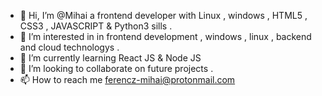 - 👋 Hi, I’m @Mihai a frontend developer with Linux , windows , HTML5 , CSS3 , JAVASCRIPT & Python3 sills . 
- 👀 I’m interested in in frontend development , windows , linux , backend and cloud technologys . 
- 🌱 I’m currently learning React JS & Node JS 
- 💞️ I’m looking to collaborate on future projects . 
- 📫 How to reach me ferencz-mihai@protonmail.com

<!---
M4f3z/M4f3z is a ✨ special ✨ repository because its `README.md` (this file) appears on your GitHub profile.
You can click the Preview link to take a look at your changes.
--->
